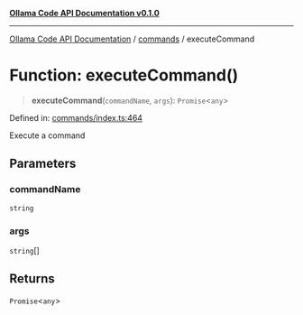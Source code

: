 [**Ollama Code API Documentation v0.1.0**](../../README.md)

***

[Ollama Code API Documentation](../../modules.md) / [commands](../README.md) / executeCommand

# Function: executeCommand()

> **executeCommand**(`commandName`, `args`): `Promise`\<`any`\>

Defined in: [commands/index.ts:464](https://github.com/erichchampion/ollama-code/blob/97554aa24b97798bc862485527ccd6faff2a1d42/ollama-code/src/commands/index.ts#L464)

Execute a command

## Parameters

### commandName

`string`

### args

`string`[]

## Returns

`Promise`\<`any`\>
